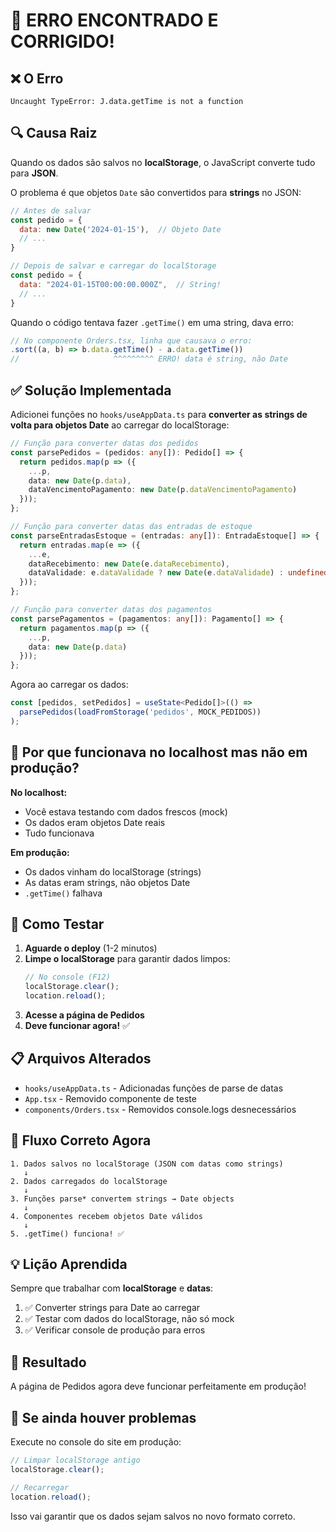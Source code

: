 # 🐛 ERRO ENCONTRADO E CORRIGIDO!

## ❌ O Erro

```
Uncaught TypeError: J.data.getTime is not a function
```

## 🔍 Causa Raiz

Quando os dados são salvos no **localStorage**, o JavaScript converte tudo para **JSON**. 

O problema é que objetos `Date` são convertidos para **strings** no JSON:

```javascript
// Antes de salvar
const pedido = {
  data: new Date('2024-01-15'),  // Objeto Date
  // ...
}

// Depois de salvar e carregar do localStorage
const pedido = {
  data: "2024-01-15T00:00:00.000Z",  // String!
  // ...
}
```

Quando o código tentava fazer `.getTime()` em uma string, dava erro:

```javascript
// No componente Orders.tsx, linha que causava o erro:
.sort((a, b) => b.data.getTime() - a.data.getTime())
//                     ^^^^^^^^^ ERRO! data é string, não Date
```

## ✅ Solução Implementada

Adicionei funções no `hooks/useAppData.ts` para **converter as strings de volta para objetos Date** ao carregar do localStorage:

```typescript
// Função para converter datas dos pedidos
const parsePedidos = (pedidos: any[]): Pedido[] => {
  return pedidos.map(p => ({
    ...p,
    data: new Date(p.data),
    dataVencimentoPagamento: new Date(p.dataVencimentoPagamento)
  }));
};

// Função para converter datas das entradas de estoque
const parseEntradasEstoque = (entradas: any[]): EntradaEstoque[] => {
  return entradas.map(e => ({
    ...e,
    dataRecebimento: new Date(e.dataRecebimento),
    dataValidade: e.dataValidade ? new Date(e.dataValidade) : undefined
  }));
};

// Função para converter datas dos pagamentos
const parsePagamentos = (pagamentos: any[]): Pagamento[] => {
  return pagamentos.map(p => ({
    ...p,
    data: new Date(p.data)
  }));
};
```

Agora ao carregar os dados:

```typescript
const [pedidos, setPedidos] = useState<Pedido[]>(() => 
  parsePedidos(loadFromStorage('pedidos', MOCK_PEDIDOS))
);
```

## 🎯 Por que funcionava no localhost mas não em produção?

**No localhost:**
- Você estava testando com dados frescos (mock)
- Os dados eram objetos Date reais
- Tudo funcionava

**Em produção:**
- Os dados vinham do localStorage (strings)
- As datas eram strings, não objetos Date
- `.getTime()` falhava

## 🧪 Como Testar

1. **Aguarde o deploy** (1-2 minutos)
2. **Limpe o localStorage** para garantir dados limpos:
   ```javascript
   // No console (F12)
   localStorage.clear();
   location.reload();
   ```
3. **Acesse a página de Pedidos**
4. **Deve funcionar agora!** ✅

## 📋 Arquivos Alterados

- `hooks/useAppData.ts` - Adicionadas funções de parse de datas
- `App.tsx` - Removido componente de teste
- `components/Orders.tsx` - Removidos console.logs desnecessários

## 🔄 Fluxo Correto Agora

```
1. Dados salvos no localStorage (JSON com datas como strings)
   ↓
2. Dados carregados do localStorage
   ↓
3. Funções parse* convertem strings → Date objects
   ↓
4. Componentes recebem objetos Date válidos
   ↓
5. .getTime() funciona! ✅
```

## 💡 Lição Aprendida

Sempre que trabalhar com **localStorage** e **datas**:

1. ✅ Converter strings para Date ao carregar
2. ✅ Testar com dados do localStorage, não só mock
3. ✅ Verificar console de produção para erros

## 🎉 Resultado

A página de Pedidos agora deve funcionar perfeitamente em produção!

## 🚨 Se ainda houver problemas

Execute no console do site em produção:

```javascript
// Limpar localStorage antigo
localStorage.clear();

// Recarregar
location.reload();
```

Isso vai garantir que os dados sejam salvos no novo formato correto.
